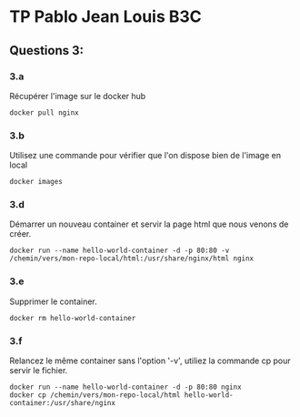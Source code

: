 # TP Pablo Jean Louis B3C
## Questions 3:
### 3.a
Récupérer l'image sur le docker hub
```
docker pull nginx
```

### 3.b
Utilisez une commande pour vérifier que l'on dispose bien de l'image en local
```
docker images
```

### 3.d
Démarrer un nouveau container et servir la page html que nous venons de créer.
```
docker run --name hello-world-container -d -p 80:80 -v /chemin/vers/mon-repo-local/html:/usr/share/nginx/html nginx
```

### 3.e
Supprimer le container.
```
docker rm hello-world-container
```

### 3.f
Relancez le même container sans l'option '-v', utiliez la commande cp pour servir le fichier.
```
docker run --name hello-world-container -d -p 80:80 nginx
docker cp /chemin/vers/mon-repo-local/html hello-world-container:/usr/share/nginx
```